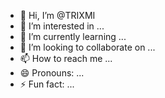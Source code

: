 - 👋 Hi, I’m @TRIXMI
- 👀 I’m interested in ...
- 🌱 I’m currently learning ...
- 💞️ I’m looking to collaborate on ...
- 📫 How to reach me ...
- 😄 Pronouns: ...
- ⚡ Fun fact: ...

<!---
TRIXMI/TRIXMI is a ✨ special ✨ repository because its `README.md` (this file) appears on your GitHub profile.
You can click the Preview link to take a look at your changes.
--->
